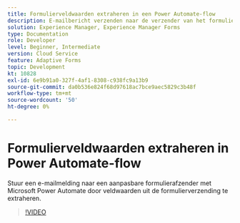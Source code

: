 ```yaml
---
title: Formulierveldwaarden extraheren in een Power Automate-flow
description: E-mailbericht verzenden naar de verzender van het formulier in een Microsoft Power Automate-workflow
solution: Experience Manager, Experience Manager Forms
type: Documentation
role: Developer
level: Beginner, Intermediate
version: Cloud Service
feature: Adaptive Forms
topic: Development
kt: 10828
exl-id: 6e9b91a0-327f-4af1-8308-c938fc9a13b9
source-git-commit: da0b536e824f68d97618ac7bce9aec5829c3b48f
workflow-type: tm+mt
source-wordcount: '50'
ht-degree: 0%

---
```


# Formulierveldwaarden extraheren in Power Automate-flow

Stuur een e-mailmelding naar een aanpasbare formulierafzender met Microsoft Power Automate door veldwaarden uit de formulierverzending te extraheren.

>[!VIDEO](https://video.tv.adobe.com/v/345957?quality=12&learn=on)
